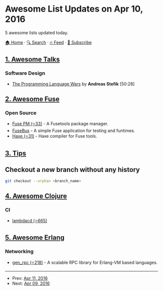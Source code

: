 # Awesome List Updates on Apr 10, 2016

5 awesome lists updated today.

[🏠 Home](/README.md) · [🔍 Search](https://www.trackawesomelist.com/search/) · [🔥 Feed](https://www.trackawesomelist.com/rss.xml) · [📮 Subscribe](https://trackawesomelist.us17.list-manage.com/subscribe?u=d2f0117aa829c83a63ec63c2f&id=36a103854c)



## [1. Awesome Talks](/content/JanVanRyswyck/awesome-talks/README.md)

### Software Design

*   [The Programming Language Wars](https://www.youtube.com/watch?v=mDZ-QSLQIB8) by **Andreas Stefik** \[50:28]

## [2. Awesome Fuse](/content/fuse-compound/awesome-fuse/README.md)

### Open Source

*   [Fuse PM (⭐33)](https://github.com/bolav/fusepm) - A Fusetools package manager.
*   [FuseBus](http://tmn.github.io/FuseBus/) - A simple Fuse application for testing and funtimes.
*   [Haxe (⭐31)](https://github.com/elsassph/fusetools-haxe) - Haxe compiler for Fuse tools.

## [3. Tips](/content/git-tips/tips/README.md)

## Checkout a new branch without any history

```sh
git checkout --orphan <branch_name>
```

## [4. Awesome Clojure](/content/razum2um/awesome-clojure/README.md)

### CI

*   [lambdacd (⭐665)](https://github.com/flosell/lambdacd)

## [5. Awesome Erlang](/content/drobakowski/awesome-erlang/README.md)

### Networking

*   [gen\_rpc (⭐218)](https://github.com/priestjim/gen_rpc) - A scalable RPC library for Erlang-VM based languages.

---

- Prev: [Apr 11, 2016](/content/2016/04/11/README.md)
- Next: [Apr 09, 2016](/content/2016/04/09/README.md)